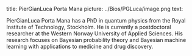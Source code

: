 title: PierGianLuca Porta Mana
picture: ../Bios/PGLuca/image.png
text:

PierGianLuca Porta Mana has a PhD in quantum physics from the Royal Institute of Technology, Stockholm. He is currently a postdoctoral researcher at the Western Norway University of Applied Sciences. His research focuses on Bayesian probability theory and Bayesian machine learning with applications to medicine and drug discovery.